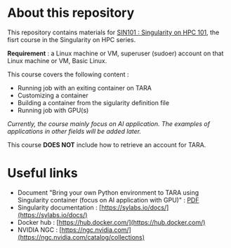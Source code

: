 # About this repository  

This repository contains materials for [SIN101 : Singularity on HPC 101](mooc.learn.in.th), the fisrt course in the Singularity on HPC series. 

**Requirement** : a Linux machine or VM, superuser (sudoer) account on that Linux machine or VM, Basic Linux.  

This course covers the following content :

* Running job with an exiting container on TARA
* Customizing a container
* Building a container from the sigularity definition file
* Running job with GPU(s)

*Currently, the course mainly focus on AI application. The examples of applications in other fields will be added later.* 

This course **DOES NOT** include how to retrieve an account for TARA.

# Useful links
- Document "Bring your own Python environment to TARA using Singularity container (focus on AI application with GPU)" : [PDF](https://drive.google.com/file/d/12KzywNQe2lpTacXCWPIeudlvGoFKrpBi/view)  
- Singularity documentation : [https://sylabs.io/docs/](https://sylabs.io/docs/)  
- Docker hub : [https://hub.docker.com/](https://hub.docker.com/)
- NVIDIA NGC : [https://ngc.nvidia.com/](https://ngc.nvidia.com/catalog/collections)  
  
  
